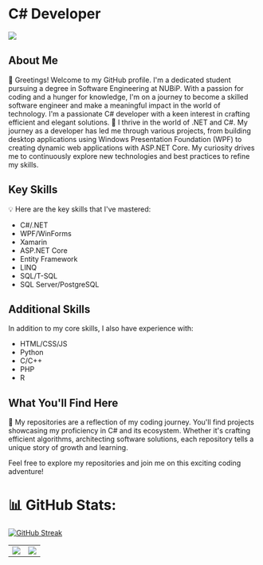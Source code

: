 # C# Developer

[![](https://visitcount.itsvg.in/api?id=RomaPLETiuk&icon=5&color=3)](https://visitcount.itsvg.in) 

## About Me

👋 Greetings! Welcome to my GitHub profile. I'm a dedicated student pursuing a degree in Software Engineering at NUBiP. With a passion for coding and a hunger for knowledge, I'm on a journey to become a skilled software engineer and make a meaningful impact in the world of technology. I'm a passionate C# developer with a keen interest in crafting efficient and elegant solutions.
🚀 I thrive in the world of .NET and C#. My journey as a developer has led me through various projects, from building desktop applications using Windows Presentation Foundation (WPF) to creating dynamic web applications with ASP.NET Core. My curiosity drives me to continuously explore new technologies and best practices to refine my skills.

## Key Skills

💡 Here are the key skills that I've mastered:

- C#/.NET 
- WPF/WinForms
- Xamarin
- ASP.NET Core
- Entity Framework
- LINQ
- SQL/T-SQL
- SQL Server/PostgreSQL

## Additional Skills

In addition to my core skills, I also have experience with:

- HTML/CSS/JS
- Python
- C/C++
- PHP
- R

## What You'll Find Here

📁 My repositories are a reflection of my coding journey. You'll find projects showcasing my proficiency in C# and its ecosystem. Whether it's crafting efficient algorithms, architecting software solutions, each repository tells a unique story of growth and learning.


Feel free to explore my repositories and join me on this exciting coding adventure!

# 📊 GitHub Stats:
[![GitHub Streak](http://github-readme-streak-stats.herokuapp.com?user=RomaPLETiu&theme=default&card_width=500)](https://git.io/streak-stats)
<table>
  <tr>
    <td><img src="https://github-readme-stats.vercel.app/api?username=RomaPLETiuk&theme=dark&hide_border=false&include_all_commits=false&count_private=false"></td>
    <td><img src="https://github-readme-stats.vercel.app/api/top-langs/?username=RomaPLETiuk&theme=dark&hide_border=false&include_all_commits=false&count_private=false&layout=compact"></td>
  </tr>
</table>
